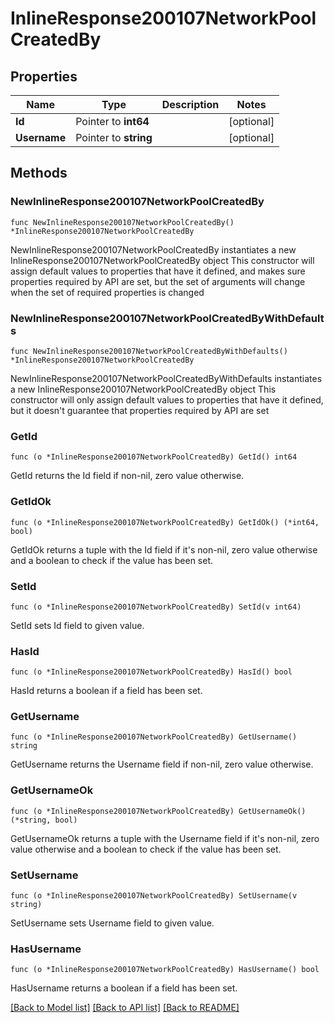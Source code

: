 # InlineResponse200107NetworkPoolCreatedBy

## Properties

Name | Type | Description | Notes
------------ | ------------- | ------------- | -------------
**Id** | Pointer to **int64** |  | [optional] 
**Username** | Pointer to **string** |  | [optional] 

## Methods

### NewInlineResponse200107NetworkPoolCreatedBy

`func NewInlineResponse200107NetworkPoolCreatedBy() *InlineResponse200107NetworkPoolCreatedBy`

NewInlineResponse200107NetworkPoolCreatedBy instantiates a new InlineResponse200107NetworkPoolCreatedBy object
This constructor will assign default values to properties that have it defined,
and makes sure properties required by API are set, but the set of arguments
will change when the set of required properties is changed

### NewInlineResponse200107NetworkPoolCreatedByWithDefaults

`func NewInlineResponse200107NetworkPoolCreatedByWithDefaults() *InlineResponse200107NetworkPoolCreatedBy`

NewInlineResponse200107NetworkPoolCreatedByWithDefaults instantiates a new InlineResponse200107NetworkPoolCreatedBy object
This constructor will only assign default values to properties that have it defined,
but it doesn't guarantee that properties required by API are set

### GetId

`func (o *InlineResponse200107NetworkPoolCreatedBy) GetId() int64`

GetId returns the Id field if non-nil, zero value otherwise.

### GetIdOk

`func (o *InlineResponse200107NetworkPoolCreatedBy) GetIdOk() (*int64, bool)`

GetIdOk returns a tuple with the Id field if it's non-nil, zero value otherwise
and a boolean to check if the value has been set.

### SetId

`func (o *InlineResponse200107NetworkPoolCreatedBy) SetId(v int64)`

SetId sets Id field to given value.

### HasId

`func (o *InlineResponse200107NetworkPoolCreatedBy) HasId() bool`

HasId returns a boolean if a field has been set.

### GetUsername

`func (o *InlineResponse200107NetworkPoolCreatedBy) GetUsername() string`

GetUsername returns the Username field if non-nil, zero value otherwise.

### GetUsernameOk

`func (o *InlineResponse200107NetworkPoolCreatedBy) GetUsernameOk() (*string, bool)`

GetUsernameOk returns a tuple with the Username field if it's non-nil, zero value otherwise
and a boolean to check if the value has been set.

### SetUsername

`func (o *InlineResponse200107NetworkPoolCreatedBy) SetUsername(v string)`

SetUsername sets Username field to given value.

### HasUsername

`func (o *InlineResponse200107NetworkPoolCreatedBy) HasUsername() bool`

HasUsername returns a boolean if a field has been set.


[[Back to Model list]](../README.md#documentation-for-models) [[Back to API list]](../README.md#documentation-for-api-endpoints) [[Back to README]](../README.md)


